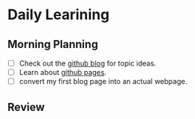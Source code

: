 # Daily Learining
## Morning Planning
- [ ] Check out the [github blog](https://github.blog/) for topic ideas.
- [ ] Learn about [github pages](https://skills.github.com/#first-day-on-github).
- [ ] convert my first blog page into an actual webpage.
## Review
